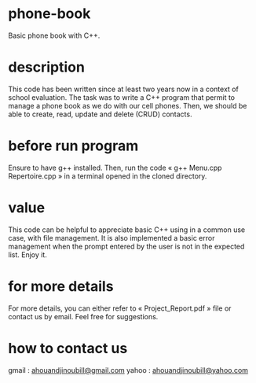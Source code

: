 # phone-book
Basic phone book with C++.

# description
This code has been written since at least two years now in a context of school evaluation.
The task was to write a C++ program that permit to manage a phone book as we do with our cell phones.
Then, we should be able to create, read, update and delete (CRUD) contacts.

# before run program
Ensure to have g++ installed. Then, run the code « g++ Menu.cpp Repertoire.cpp » in a terminal opened in
the cloned directory.

# value
This code can be helpful to appreciate basic C++ using in a common use case, with file management.
It is also implemented a basic error management when the prompt entered by the user is not in the expected list.
Enjoy it.

# for more details
For more details, you can either refer to « Project_Report.pdf » file or contact us by email. Feel free for suggestions.

# how to contact us 
gmail : ahouandjinoubill@gmail.com
yahoo : ahouandjinoubill@yahoo.com